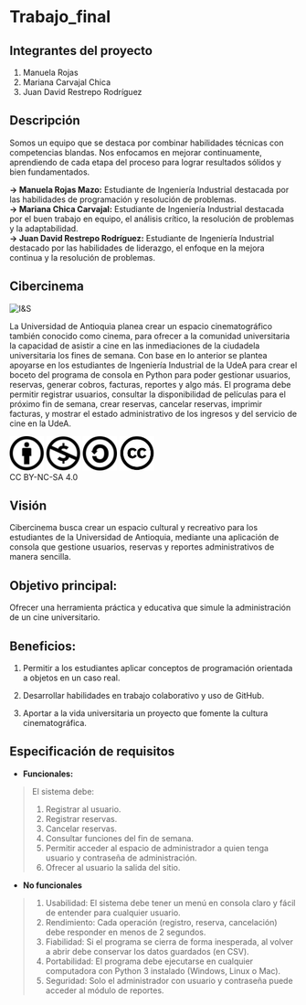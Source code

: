 # Trabajo_final  

## **Integrantes del proyecto**
1. Manuela Rojas 
2. Mariana Carvajal Chica 
3. Juan David Restrepo Rodríguez    

## **Descripción**  
Somos un equipo que se destaca por combinar habilidades técnicas con competencias blandas. Nos enfocamos en mejorar continuamente, aprendiendo de cada etapa del proceso para lograr resultados sólidos y bien fundamentados.  

**-> Manuela Rojas Mazo:** Estudiante de Ingeniería Industrial destacada por las habilidades de programación y resolución de problemas.  
**-> Mariana Chica Carvajal:**  Estudiante de Ingeniería Industrial destacada por el buen trabajo en equipo, el análisis crítico, la resolución de problemas y la adaptabilidad.  
**-> Juan David Restrepo Rodríguez:**   Estudiante de Ingeniería Industrial destacado por las habilidades de liderazgo, el enfoque en la mejora continua y la resolución de problemas.  

## **Cibercinema**  
   <img alt="I&S" height="200px" src="https://github.com/user-attachments/assets/83ee874b-7daf-494c-8d8b-82ca7e46a3b5">


 La Universidad de Antioquia planea crear un espacio cinematográfico también conocido como cinema, para ofrecer a la comunidad universitaria la capacidad de asistir a cine en las inmediaciones de la ciudadela universitaria los fines de semana. Con base en lo anterior se plantea apoyarse en los estudiantes de Ingeniería Industrial de la UdeA para crear el boceto del programa de consola en Python para poder gestionar usuarios, reservas, generar cobros, facturas, reportes y algo más. El programa debe permitir registrar usuarios, consultar la disponibilidad de películas para el próximo fin de semana, crear reservas, cancelar reservas, imprimir facturas, y mostrar el estado administrativo de los ingresos y del servicio de cine en la UdeA.  

<div>
    <img alt="CC" height="60px" src="https://raw.githubusercontent.com/juliancastillo-udea/2024-1-ProgramacionPosgrados/main/images/by.xlarge.png">
    <img alt="Attribution" height="60px" src="https://raw.githubusercontent.com/juliancastillo-udea/2024-1-ProgramacionPosgrados/main/images/nc.xlarge.png">
    <img alt="NC" height="60px" src="https://raw.githubusercontent.com/juliancastillo-udea/2024-1-ProgramacionPosgrados/main/images/sa.xlarge.png">
    <img alt="SA" height="60px" src="https://raw.githubusercontent.com/juliancastillo-udea/2024-1-ProgramacionPosgrados/main/images/cc-icons.png">
</div> CC BY-NC-SA 4.0  

## **Visión**  
Cibercinema busca crear un espacio cultural y recreativo para los estudiantes de la Universidad de Antioquia, mediante una aplicación de consola que gestione usuarios, reservas y reportes administrativos de manera sencilla.

## **Objetivo principal:**  
Ofrecer una herramienta práctica y educativa que simule la administración de un cine universitario.

## **Beneficios:**  

1. Permitir a los estudiantes aplicar conceptos de programación orientada a objetos en un caso real.  

2. Desarrollar habilidades en trabajo colaborativo y uso de GitHub.  

3. Aportar a la vida universitaria un proyecto que fomente la cultura cinematográfica.

## Especificación de requisitos
* **Funcionales:**
> El sistema debe:
> 1.   Registrar al usuario.
> 2.   Registrar reservas.
> 3.   Cancelar reservas.
> 4.   Consultar funciones del fin de semana.
> 5.   Permitir acceder al espacio de administrador a quien tenga usuario y contraseña
de administración.
> 6.   Ofrecer al usuario la salida del sitio.
* **No funcionales**
> 1.   Usabilidad: El sistema debe tener un menú en consola claro y fácil de entender para cualquier usuario.
> 2.   Rendimiento: Cada operación (registro, reserva, cancelación) debe responder en menos de 2 segundos.
> 3.   Fiabilidad: Si el programa se cierra de forma inesperada, al volver a abrir debe conservar los datos guardados (en CSV).
> 4. Portabilidad: El programa debe ejecutarse en cualquier computadora con Python 3 instalado (Windows, Linux o Mac).
> 5. Seguridad: Solo el administrador con usuario y contraseña puede acceder al módulo de reportes.
